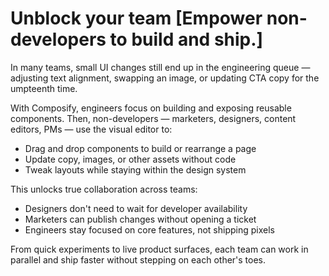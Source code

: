 # Unblock your team [Empower non-developers to build and ship.]

In many teams, small UI changes still end up in the engineering queue — adjusting text alignment, swapping an image, or updating CTA copy for the umpteenth time.

With Composify, engineers focus on building and exposing reusable components. Then, non-developers — marketers, designers, content editors, PMs — use the visual editor to:

- Drag and drop components to build or rearrange a page
- Update copy, images, or other assets without code
- Tweak layouts while staying within the design system

This unlocks true collaboration across teams:

- Designers don't need to wait for developer availability
- Marketers can publish changes without opening a ticket
- Engineers stay focused on core features, not shipping pixels

From quick experiments to live product surfaces, each team can work in parallel and ship faster without stepping on each other's toes.
